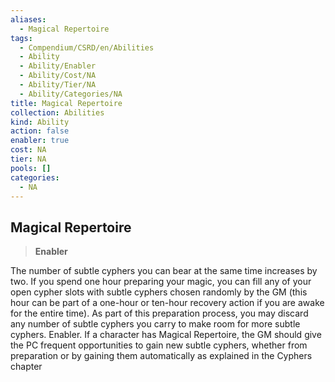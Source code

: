 ```yaml
---
aliases:
  - Magical Repertoire
tags:
  - Compendium/CSRD/en/Abilities
  - Ability
  - Ability/Enabler
  - Ability/Cost/NA
  - Ability/Tier/NA
  - Ability/Categories/NA
title: Magical Repertoire
collection: Abilities
kind: Ability
action: false
enabler: true
cost: NA
tier: NA
pools: []
categories:
  - NA
---
```

## Magical Repertoire  
>**Enabler**
  
The number of subtle cyphers you can bear at the same time increases by two. If you spend one hour preparing your magic, you can fill any of your open cypher slots with subtle cyphers chosen randomly by the GM (this hour can be part of a one-hour or ten-hour recovery action if you are awake for the entire time). As part of this preparation process, you may discard any number of subtle cyphers you carry to make room for more subtle cyphers. Enabler.	If a character has Magical Repertoire, the GM should give the PC frequent opportunities to gain new subtle cyphers, whether from preparation or by gaining them automatically as explained in the Cyphers chapter